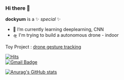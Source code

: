 ### Hi there 👋

**dockyum** is a ✨ _special_ ✨ 

- 🌱 I’m currently learning deeplearning, CNN
- 🛸 I'm trying to build a autonomous drone - indoor
 
Toy Project : [drone gesture tracking](https://youtu.be/EpHT2bJ2jco)

[![Hits](https://hits.seeyoufarm.com/api/count/incr/badge.svg?url=https%3A%2F%2Fgithub.com%2Fgjbae1212%2Fhit-counter)](https://hits.seeyoufarm.com)                 
[![Gmail Badge](https://img.shields.io/badge/Gmail-d14836?style=flat-square&logo=Gmail&logoColor=white&link=mailto:snfltptkd91@gmail.com)](mailto:snfltptkd91@gmail.com)

[![Anurag's GitHub stats](https://github-readme-stats.vercel.app/api?username=dockyum)](https://github.com/anuraghazra/github-readme-stats)
